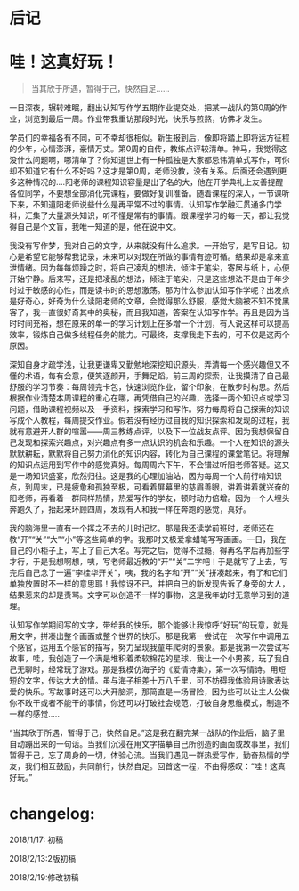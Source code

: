 # 后记

# 哇！这真好玩！

> 当其欣于所遇，暂得于己，快然自足......

一日深夜，辗转难眠，翻出认知写作学五期作业提交处，把某一战队的第0周的作业，浏览到最后一周。作业带我重访那段时光，快乐与煎熬，仿佛才发生。

学员们的幸福各有不同，可不幸却很相似。新生报到后，像即将踏上即将远方征程的少年，心情澎湃，豪情万丈。第0周的自传，教练点评较清单。神马，我觉得这没什么问题啊，哪清单了？你知道世上有一种孤独是大家都忌讳清单式写作，可你却不知道它有什么不好吗？这才是第0周，老师没教，没有关系。后面还会遇到更多这种情况的....阳老师的课程知识容量是出了名的大，他在开学典礼上友善提醒各位同学，不要想全部消化完课程，要做好复训准备。随着课程的深入，一节课听下来，不知道阳老师说些什么是再平常不过的事情。认知写作学融汇贯通多门学科，汇集了大量源头知识，听不懂是常有的事情。跟课程学习的每一天，都让我觉得自己是个文盲，我唯一知道的是，他在说中文。

我没有写作梦，我对自己的文字，从来就没有什么追求。一开始写，是写日记。初心是希望它能够帮我记录，未来可以对现在所做的事情有迹可循。结果却是拿来宣泄情绪。因为每每烦躁之时，将自己凌乱的想法，倾注于笔尖，寄居与纸上，心便开始宁静。后来写，还是把凌乱的想法，倾注于笔尖，只是这些想法不是由于年少时过于敏感的心性，而是读书时的思想激荡。那为什么参加认知写作学呢？出发点是好奇心，好奇为什么读阳老师的文章，会觉得那么舒服，感觉大脑被不知不觉黑客了，我一直很好奇其中的奥秘，而且我知道，答案在认知写作学。再且是因为当时时间充裕，想在原来的单一的学习计划上在多增一个计划，有人说这样可以提高效率，锻炼自己做多线程任务的能力。可最终，支撑我走下去的，可不仅是这两个原因。

深知自身才疏学浅，让我更谦卑又勤勉地深挖知识源头，弄清每一个感兴趣但又不懂的术语，每有会意，便笑逐颜开，手舞足蹈。前三周的探索，让我摸清了自己最舒服的学习节奏：每周领完卡包，快速浏览作业，留个印象，在散步时构思。然后根据作业清楚本周课程的重心在哪，再凭借自己的兴趣，选择一两个知识点或学习问题，借助课程视频以及一手资料，探索学习和写作。努力每周将自己探索的知识写成个人教程，每周提交作业。假若没有经历过自我的知识探索和发现的过程，我就有意避开人群的喧嚣——周三教练点评，以及下一位战友点评。因为我想保留自己发现和探索兴趣点，对兴趣点有多一点认识的机会和乐趣。一个人在知识的源头默默耕耘，默默将自己努力消化的知识内容，转化为自己课程的课堂笔记。将理解的知识点运用到写作中的感觉真好。每周周六下午，不会错过听阳老师答疑。这又是一场知识盛宴，欣然归往。这是我的心理加油站，因为每周一个人前行啃知识点，到周末，已是疲惫和孤独至极，可看着屏幕里的慈眉善眼，讲着讲着就兴奋的阳老师，再看着一群同样热情，热爱写作的学友，顿时动力倍增。因为一个人埋头奔跑久了，抬起来环顾四周，发现有人和我一样在奔跑的感觉，真好。

我的脑海里一直有一个挥之不去的儿时记忆。那是我还读学前班时，老师还在教“开”“关”“大”“小”等这些简单的字。我那时又极爱拿蜡笔写写画画。一日，我在自己的小柜子上，写上了自己大名。写完之后，觉得不过瘾，得再名字后再加些字才行，于是我想啊想，咦，写老师最近教的“开”“关”二字吧！于是就写了上去，写完后自己念了一遍“李桂华开关”，咦，我的名字和“开”“关”拼凑起来，有了和它们单独放置时不一样的意思耶！我惊讶不已，并把自己的新发现告诉了身旁的大人，结果惹来的却是责骂。文字可以创造不一样的事物，这是我年幼时无意学习到的道理。

认知写作学期间写的文字，带给我的快乐，那个能够让我惊呼“好玩”的玩意，就是用文字，拼凑出整个画面或整个世界的快乐。那是我第一尝试在一次写作中调用五个感官，运用五个感官的描写，努力呈现我童年爬树的景象。那是我第一次尝试写故事，哇，我创造了一个满是堆积着柔软棉花的星球，我让一个小男孩，玩了我自己无聊时，经常玩了游戏。那是我模仿海子的《爱情诗集》，第一次写情诗。用短短的文字，传达大大的情。虽与海子相差十万八千里，可不妨碍我体验用诗歌表达爱的快乐。写故事时还可以大开脑洞，那简直是一场冒险，因为些可以让主人公做你不敢干或者不能干的事情，你还可以打破社会规范，打破自身思维模式，制造不一样的感觉.....

“当其欣于所遇，暂得于己，快然自足。”这是我在翻完某一战队的作业后，脑子里自动蹦出来的一句话。当我们沉浸在用文字描摹自己所创造的画面或故事里，我们暂得于己，忘了周身的一切，体验心流。当我们遇见一群热爱写作，勤奋热情的学友，我们相互鼓励，共同前行，快然自足。回首这一程，不由得感叹：“哇！这真好玩。”


# changelog:

2018/1/17: 初稿

2018/2/13:2版初稿

2018/2/19:修改初稿